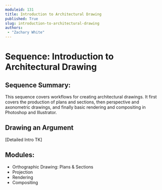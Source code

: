 ```yaml
---
moduleid: 131
title: Introduction to Architectural Drawing
published: True
slug: introduction-to-architectural-drawing
authors:
 - "Zachary White"
---
```

# Sequence: Introduction to Architectural Drawing
## Sequence Summary:

This sequence covers workflows for creating architectural drawings. It first covers the production of plans and sections, then perspective and axonometric drawings, and finally basic rendering and compositing in Photoshop and Illustrator.

## Drawing an Argument

[Detailed Intro TK]

## Modules:
- Orthographic Drawing: Plans & Sections
- Projection
- Rendering
- Compositing
